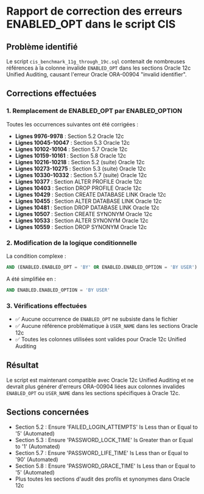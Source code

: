 # Rapport de correction des erreurs ENABLED_OPT dans le script CIS

## Problème identifié
Le script `cis_benchmark_11g_through_19c.sql` contenait de nombreuses références à la colonne invalide `ENABLED_OPT` dans les sections Oracle 12c Unified Auditing, causant l'erreur Oracle ORA-00904 "invalid identifier".

## Corrections effectuées

### 1. Remplacement de ENABLED_OPT par ENABLED_OPTION
Toutes les occurrences suivantes ont été corrigées :

- **Lignes 9976-9978** : Section 5.2 Oracle 12c
- **Lignes 10045-10047** : Section 5.3 Oracle 12c  
- **Lignes 10102-10104** : Section 5.7 Oracle 12c
- **Lignes 10159-10161** : Section 5.8 Oracle 12c
- **Lignes 10216-10218** : Section 5.2 (suite) Oracle 12c
- **Lignes 10273-10275** : Section 5.3 (suite) Oracle 12c
- **Lignes 10330-10332** : Section 5.7 (suite) Oracle 12c
- **Lignes 10377** : Section ALTER PROFILE Oracle 12c
- **Lignes 10403** : Section DROP PROFILE Oracle 12c
- **Lignes 10429** : Section CREATE DATABASE LINK Oracle 12c
- **Lignes 10455** : Section ALTER DATABASE LINK Oracle 12c
- **Lignes 10481** : Section DROP DATABASE LINK Oracle 12c
- **Lignes 10507** : Section CREATE SYNONYM Oracle 12c
- **Lignes 10533** : Section ALTER SYNONYM Oracle 12c
- **Lignes 10559** : Section DROP SYNONYM Oracle 12c

### 2. Modification de la logique conditionnelle
La condition complexe :
```sql
AND (ENABLED.ENABLED_OPT = 'BY' OR ENABLED.ENABLED_OPTION = 'BY USER')
```

A été simplifiée en :
```sql
AND ENABLED.ENABLED_OPTION = 'BY USER'
```

### 3. Vérifications effectuées
- ✅ Aucune occurrence de `ENABLED_OPT` ne subsiste dans le fichier
- ✅ Aucune référence problématique à `USER_NAME` dans les sections Oracle 12c
- ✅ Toutes les colonnes utilisées sont valides pour Oracle 12c Unified Auditing

## Résultat
Le script est maintenant compatible avec Oracle 12c Unified Auditing et ne devrait plus générer d'erreurs ORA-00904 liées aux colonnes invalides `ENABLED_OPT` ou `USER_NAME` dans les sections spécifiques à Oracle 12c.

## Sections concernées
- Section 5.2 : Ensure 'FAILED_LOGIN_ATTEMPTS' Is Less than or Equal to '5' (Automated)
- Section 5.3 : Ensure 'PASSWORD_LOCK_TIME' Is Greater than or Equal to '1' (Automated)
- Section 5.7 : Ensure 'PASSWORD_LIFE_TIME' Is Less than or Equal to '90' (Automated)
- Section 5.8 : Ensure 'PASSWORD_GRACE_TIME' Is Less than or Equal to '5' (Automated)
- Plus toutes les sections d'audit des profils et synonymes dans Oracle 12c